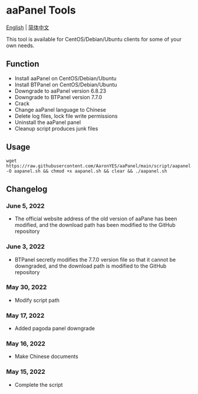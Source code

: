# aaPanel Tools

[English](https://github.com/yufeiyohi/aaPanel/blob/main/README.md)&nbsp;|&nbsp;[简体中文](https://github.com/yufeiyohi/aaPanel/blob/main/README_zh.md)

This tool is available for CentOS/Debian/Ubuntu clients for some of your own needs.

## Function

- Install aaPanel on CentOS/Debian/Ubuntu
- Install BTPanel on CentOS/Debian/Ubuntu
- Downgrade to aaPanel version 6.8.23
- Downgrade to BTPanel version 7.7.0 
- Crack
- Change aaPanel language to Chinese
- Delete log files, lock file write permissions
- Uninstall the aaPanel panel
- Cleanup script produces junk files

## Usage

~~~
wget https://raw.githubusercontent.com/AaronYES/aaPanel/main/script/aapanel.sh  -O aapanel.sh && chmod +x aapanel.sh && clear && ./aapanel.sh
~~~


## Changelog
### June 5, 2022
- The official website address of the old version of aaPane has been modified, and the download path has been modified to the GitHub repository

### June 3, 2022
- BTPanel secretly modifies the 7.7.0 version file so that it cannot be downgraded, and the download path is modified to the GitHub repository

### May 30, 2022
- Modify script path

### May 17, 2022
- Added pagoda panel downgrade

### May 16, 2022
- Make Chinese documents

### May 15, 2022
- Complete the script
